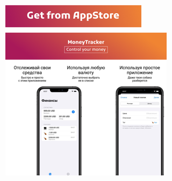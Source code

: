 <img src="https://github.com/kotleni/moneytracker-ios/blob/master/Assets/btn_appstore.png?raw=true">

<!-- Banner -->
<p align="center">
<img src="https://github.com/kotleni/moneytracker-ios/blob/master/Assets/banner.png?raw=true">
</p>

<!-- Text 
<p align="center">
<b>MoneyTracker</b><br>
Just a iOS application for tracking your money. Support EN and RU languages.
</p>
-->
<!--<p align="center">
<img src="https://github.com/kotleni/moneytracker-ios/blob/master/MoneyTracker/Assets.xcassets/AppIcon.appiconset/iTunesArtwork-1024.png?raw=true" width=80></img>
<br>
<b>MoneyTracker for iOS</b>
</p>
<p align="center">
Application for tracking your money. Support EN and RU languages.
<br>
<a href="https://apps.apple.com/ua/app/moneytracker/id1631794003">Download from AppStore</a>
</p>-->

<!--p align="center">
<b>Screenshots</b><br>
<img src="https://github.com/kotleni/MoneyTracker-ios/blob/master/Assets/screen1.jpeg?raw=true" width=200></img>
<img src="https://github.com/kotleni/MoneyTracker-ios/blob/master/Assets/screen2.jpeg?raw=true" width=200></img>
<img src="https://github.com/kotleni/MoneyTracker-ios/blob/master/Assets/screen3.jpeg?raw=true" width=200></img>
</p-->

